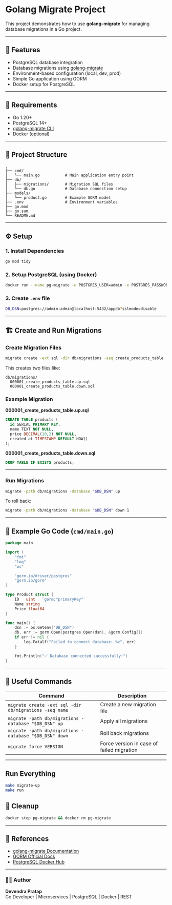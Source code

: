# Golang Migrate Project

This project demonstrates how to use **golang-migrate** for managing database migrations in a Go project.

---

## 🚀 Features
- PostgreSQL database integration
- Database migrations using [golang-migrate](https://github.com/golang-migrate/migrate)
- Environment-based configuration (local, dev, prod)
- Simple Go application using GORM
- Docker setup for PostgreSQL

---

## 🧰 Requirements
- Go 1.20+
- PostgreSQL 14+
- [golang-migrate CLI](https://github.com/golang-migrate/migrate/tree/master/cmd/migrate)
- Docker (optional)

---

## 🧩 Project Structure
```
.
├── cmd/
│   └── main.go           # Main application entry point
├── db/
│   ├── migrations/       # Migration SQL files
│   └── db.go             # Database connection setup
├── models/
│   └── product.go        # Example GORM model
├── .env                  # Environment variables
├── go.mod
├── go.sum
└── README.md
```

---

## ⚙️ Setup

### 1. Install Dependencies
```bash
go mod tidy
```

### 2. Setup PostgreSQL (using Docker)
```bash
docker run --name pg-migrate -e POSTGRES_USER=admin -e POSTGRES_PASSWORD=admin -e POSTGRES_DB=appdb -p 5432:5432 -d postgres:14
```

### 3. Create `.env` file
```bash
DB_DSN=postgres://admin:admin@localhost:5432/appdb?sslmode=disable
```

---

## 🏗 Create and Run Migrations

### Create Migration Files
```bash
migrate create -ext sql -dir db/migrations -seq create_products_table
```

This creates two files like:
```
db/migrations/
  000001_create_products_table.up.sql
  000001_create_products_table.down.sql
```

### Example Migration
**000001_create_products_table.up.sql**
```sql
CREATE TABLE products (
  id SERIAL PRIMARY KEY,
  name TEXT NOT NULL,
  price DECIMAL(10,2) NOT NULL,
  created_at TIMESTAMP DEFAULT NOW()
);
```

**000001_create_products_table.down.sql**
```sql
DROP TABLE IF EXISTS products;
```

---

### Run Migrations
```bash
migrate -path db/migrations -database "$DB_DSN" up
```

To roll back:
```bash
migrate -path db/migrations -database "$DB_DSN" down 1
```

---

## 🧠 Example Go Code (`cmd/main.go`)
```go
package main

import (
	"fmt"
	"log"
	"os"

	"gorm.io/driver/postgres"
	"gorm.io/gorm"
)

type Product struct {
	ID   uint   `gorm:"primaryKey"`
	Name string
	Price float64
}

func main() {
	dsn := os.Getenv("DB_DSN")
	db, err := gorm.Open(postgres.Open(dsn), &gorm.Config{})
	if err != nil {
		log.Fatalf("Failed to connect database: %v", err)
	}

	fmt.Println("✅ Database connected successfully!")
}
```

---

## 🧾 Useful Commands

| Command | Description |
|----------|-------------|
| `migrate create -ext sql -dir db/migrations -seq name` | Create a new migration file |
| `migrate -path db/migrations -database "$DB_DSN" up` | Apply all migrations |
| `migrate -path db/migrations -database "$DB_DSN" down` | Roll back migrations |
| `migrate force VERSION` | Force version in case of failed migration |

---

## Run Everything
```bash
make migrate-up
make run
```

## 🧹 Cleanup
```bash
docker stop pg-migrate && docker rm pg-migrate
```

---

## 📘 References
- [golang-migrate Documentation](https://github.com/golang-migrate/migrate/tree/master/cmd/migrate)
- [GORM Official Docs](https://gorm.io/docs/)
- [PostgreSQL Docker Hub](https://hub.docker.com/_/postgres)

---

### 🧑‍💻 Author
**Devendra Pratap**  
Go Developer | Microservices | PostgreSQL | Docker | REST